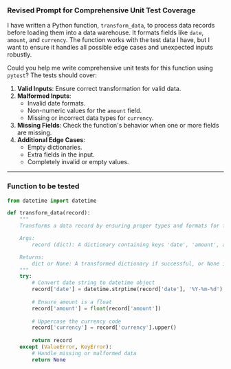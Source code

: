 

### Revised Prompt for Comprehensive Unit Test Coverage

I have written a Python function, `transform_data`, to process data records before loading them into a data warehouse. It formats fields like `date`, `amount`, and `currency`. The function works with the test data I have, but I want to ensure it handles all possible edge cases and unexpected inputs robustly.

Could you help me write comprehensive unit tests for this function using `pytest`? The tests should cover:

1. **Valid Inputs**: Ensure correct transformation for valid data.
2. **Malformed Inputs**:
   - Invalid date formats.
   - Non-numeric values for the `amount` field.
   - Missing or incorrect data types for `currency`.
3. **Missing Fields**: Check the function's behavior when one or more fields are missing.
4. **Additional Edge Cases**:
   - Empty dictionaries.
   - Extra fields in the input.
   - Completely invalid or empty values.

---

### Function to be tested

```python
from datetime import datetime

def transform_data(record):
    """
    Transforms a data record by ensuring proper types and formats for fields.

    Args:
        record (dict): A dictionary containing keys 'date', 'amount', and 'currency'.

    Returns:
        dict or None: A transformed dictionary if successful, or None if any error occurs.
    """
    try:
        # Convert date string to datetime object
        record['date'] = datetime.strptime(record['date'], '%Y-%m-%d')
        
        # Ensure amount is a float
        record['amount'] = float(record['amount'])
        
        # Uppercase the currency code
        record['currency'] = record['currency'].upper()
        
        return record
    except (ValueError, KeyError):
        # Handle missing or malformed data
        return None

```
